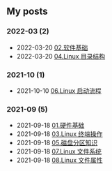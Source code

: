 ## My posts  
### **2022-03** (2)  
- 2022-03-20 [02.软件基础](https://blog.x2b.net/2759544459/)  
- 2022-03-20 [04.Linux 目录结构](https://blog.x2b.net/4087499240/)  
  
  
### **2021-10** (1)  
- 2021-10-10 [06.Linux 启动流程](https://blog.x2b.net/3373647732/)  
  
  
### **2021-09** (5)  
- 2021-09-18 [01.硬件基础](https://blog.x2b.net/3847559470/)  
- 2021-09-18 [03.Linux 终端操作](https://blog.x2b.net/1784829336/)  
- 2021-09-18 [05.磁盘分区知识](https://blog.x2b.net/3200821655/)  
- 2021-09-18 [07.Linux 文件系统](https://blog.x2b.net/2794564793/)  
- 2021-09-18 [08.Linux 文件属性](https://blog.x2b.net/1872252014/)  
  
